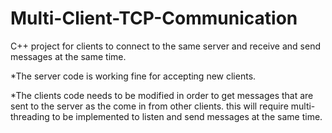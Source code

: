 # Multi-Client-TCP-Communication
C++ project for clients to connect to the same server and receive and send messages at the same time.

*The server code is working fine for accepting new clients.

*The clients code needs to be modified in order to get messages that are sent to the server as the come in from other
clients. this will require multi-threading to be implemented to listen and send messages at the same time.
